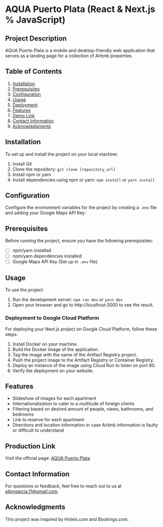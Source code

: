 # AQUA Puerto Plata (React & Next.js % JavaScript)

## Project Description
AQUA Puerto Plata is a mobile and desktop-friendly web application that serves as a landing page for a collection of Airbnb properties.

## Table of Contents
1. [Installation](#installation)
2. [Prerequisites](#prerequisites)
3. [Configuration](#configuration)
4. [Usage](#usage)
5. [Deployment](#deployment)
6. [Features](#features)
7. [Demo Link](#demo-link)
8. [Contact Information](#contact-information)
9. [Acknowledgments](#acknowledgments)

## Installation
To set up and install the project on your local machine:

1. Install Git
2. Clone the repository: `git clone [repository_url]`
3. Install npm or yarn
4. Install dependencies using npm or yarn: `npm install` or `yarn install`

## Configuration
Configure the environment variables for the project by creating a `.env` file and adding your Google Maps API Key:

## Prerequisites
Before running the project, ensure you have the following prerequisites:

- [ ] npm/yarn installed
- [ ] npm/yarn dependencies installed
- [ ] Google Maps API Key (Set up in `.env` file)

## Usage
To use the project:

1. Run the development server: `npm run dev` or `yarn dev`
2. Open your browser and go to http://localhost:3000 to see the result.

### Deployment to Google Cloud Platform
For deploying your Next.js project on Google Cloud Platform, follow these steps:

1. Install Docker on your machine.
2. Build the Docker image of the application.
3. Tag the image with the name of the Artifact Registry project.
4. Push the project image to the Artifact Registry or Container Registry.
5. Deploy an instance of the image using Cloud Run to listen on port 80.
6. Verify the deployment on your website.

## Features
- Slideshow of images for each apartment
- Internationalization to cater to a multitude of foreign clients
- Filtering based on desired amount of people, views, bathrooms, and bedrooms
- Link to reserve for each apartment
- Directions and location information in case Airbnb information is faulty or difficult to understand

## Production Link
Visit the official page: [AQUA Puerto Plata](https://aquapuertoplata.com/)

## Contact Information
For questions or feedback, feel free to reach out to us at elkingarcia.11@gmail.com.

## Acknowledgments
This project was inspired by Hotels.com and Bookings.com.